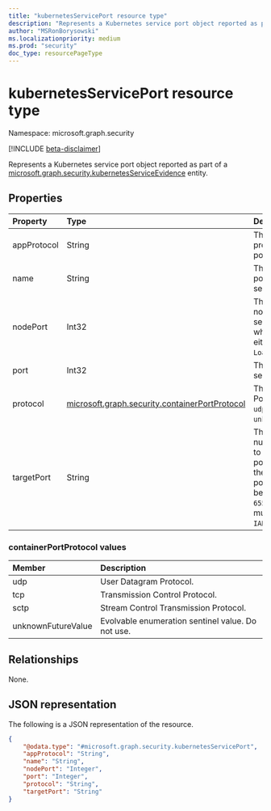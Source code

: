 ```yaml
---
title: "kubernetesServicePort resource type"
description: "Represents a Kubernetes service port object reported as part of a kubernetesServiceEvidence entity."
author: "MSRonBorysowski"
ms.localizationpriority: medium
ms.prod: "security"
doc_type: resourcePageType
---
```


# kubernetesServicePort resource type

Namespace: microsoft.graph.security

[!INCLUDE [beta-disclaimer](../../includes/beta-disclaimer.md)]

Represents a Kubernetes service port object reported as part of a [microsoft.graph.security.kubernetesServiceEvidence](./security-kubernetesserviceevidence.md) entity.

## Properties

| Property    | Type                                                                            | Description                                                                                                                                                             |
|:------------|:--------------------------------------------------------------------------------|:------------------------------------------------------------------------------------------------------------------------------------------------------------------------|
| appProtocol | String                                                                          | The application protocol for this port.                                                                                                                                 |
| name        | String                                                                          | The name of this port within the service.                                                                                                                               |
| nodePort    | Int32                                                                           | The port on each node on which this service is exposed when the type is either `NodePort` or `LoadBalancer`.                                                            |
| port        | Int32                                                                           | The port that this service exposes.                                                                                                                                     |
| protocol    | [microsoft.graph.security.containerPortProtocol](#containerportprotocol-values) | The protocol name. Possible values are: `udp`, `tcp`, `sctp`, `unknownFutureValue`.                                                                                     |
| targetPort  | String                                                                          | The name or number of the port to access on the pods targeted by the service. The port number must be in the range `1` to `65535`. The name must be an `IANA_SVC_NAME`. |

### containerPortProtocol values

| Member             | Description                                       |
|:-------------------|:--------------------------------------------------|
| udp                | User Datagram Protocol.                           |
| tcp                | Transmission Control Protocol.                    |
| sctp               | Stream Control Transmission Protocol.             |
| unknownFutureValue | Evolvable enumeration sentinel value. Do not use. |


## Relationships

None.

## JSON representation

The following is a JSON representation of the resource.
<!-- {
  "blockType": "resource",
  "@odata.type": "microsoft.graph.security.kubernetesServicePort"
}
-->
``` json
{
    "@odata.type": "#microsoft.graph.security.kubernetesServicePort",
    "appProtocol": "String",
    "name": "String",
    "nodePort": "Integer",
    "port": "Integer",
    "protocol": "String",
    "targetPort": "String"
}
```
